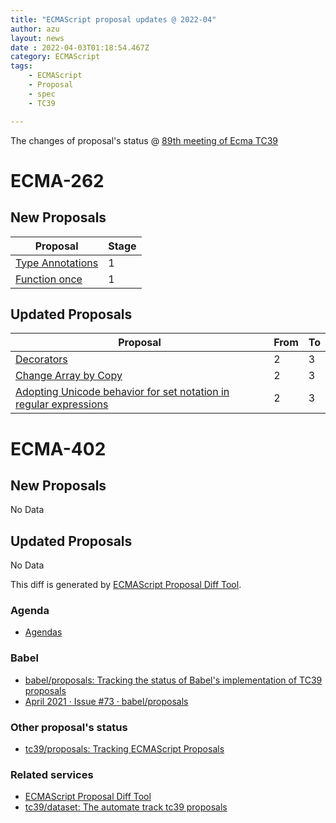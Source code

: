 ```yaml
---
title: "ECMAScript proposal updates @ 2022-04"
author: azu
layout: news
date : 2022-04-03T01:18:54.467Z
category: ECMAScript
tags:
    - ECMAScript
    - Proposal
    - spec
    - TC39

---
```


The changes of proposal's status @ [89th meeting of Ecma TC39][Agendas]


# ECMA-262

## New Proposals

| Proposal                                                              | Stage |
| --------------------------------------------------------------------- | ----- |
| [Type Annotations](https://github.com/tc39/proposal-type-annotations) | 1     |
| [Function once](https://github.com/tc39/proposal-function-once)       | 1     |


## Updated Proposals

| Proposal                                                                                                                  | From  | To    |
| ------------------------------------------------------------------------------------------------------------------------- | ----- | ----- |
| [Decorators](https://github.com/tc39/proposal-decorators)                                                                 | 2     | 3     |
| [Change Array by Copy](https://github.com/tc39/proposal-change-array-by-copy)                                             | 2     | 3     |
| [Adopting Unicode behavior for set notation in regular expressions](https://github.com/tc39/proposal-regexp-set-notation) | 2     | 3     |


# ECMA-402

## New Proposals

No Data

## Updated Proposals

No Data


This diff is generated by [ECMAScript Proposal Diff Tool](https://azu.github.io/ecmascript-proposals-json/).

### Agenda

- [Agendas][]

### Babel

- [babel/proposals: Tracking the status of Babel's implementation of TC39 proposals](https://github.com/babel/proposals)
- [April 2021 · Issue #73 · babel/proposals](https://github.com/babel/proposals/issues/73)

### Other proposal's status 

- [tc39/proposals: Tracking ECMAScript Proposals](https://github.com/tc39/proposals)

### Related services

- [ECMAScript Proposal Diff Tool](https://azu.github.io/ecmascript-proposals-json/)
- [tc39/dataset: The automate track tc39 proposals](https://github.com/tc39/dataset)

[Agendas]: https://github.com/tc39/agendas/blob/master/2022/03.md
